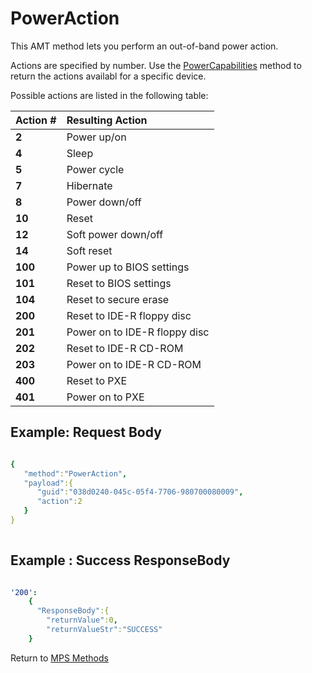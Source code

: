 # PowerAction

This AMT method lets you perform an out-of-band power action.

Actions are specified by number. Use the [PowerCapabilities](powercapabilities.md) method to return the actions availabl for a specific device.

Possible actions are listed in the following table:

   | Action #       |  Resulting Action |
   | :----------- | :------------------------ |   
   | **2** | Power up/on |
   | **4** | Sleep | 
   | **5** | Power cycle |
   | **7** | Hibernate |
   | **8** | Power down/off |
   | **10** | Reset |
   | **12** | Soft power down/off |
   | **14** | Soft reset |
   | **100** | Power up to BIOS settings |
   | **101** | Reset to BIOS settings |
   | **104** | Reset to secure erase |
   | **200** | Reset to IDE-R floppy disc |
   | **201** | Power on to IDE-R floppy disc |
   | **202** | Reset to IDE-R CD-ROM |
   | **203** | Power on to IDE-R CD-ROM |
   | **400** | Reset to PXE |
   | **401** | Power on to PXE |



## Example: Request Body

``` yaml

{  
   "method":"PowerAction",
   "payload":{  
      "guid":"038d0240-045c-05f4-7706-980700080009",
      "action":2
   }
}
	
```

## Example : Success ResponseBody

``` yaml

'200':
    {
      "ResponseBody":{
		"returnValue":0,
		"returnValueStr":"SUCCESS"
	}

```

Return to [MPS Methods](../indexMPS.md)